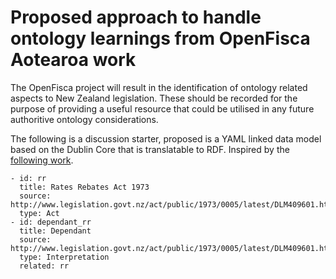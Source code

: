 # Proposed approach to handle ontology learnings from OpenFisca Aotearoa work

The OpenFisca project will result in the identification of ontology related aspects to New Zealand legislation. These should be recorded for the purpose of providing a useful resource that could be utilised in any future authoritive ontology considerations.

The following is a discussion starter, proposed is a YAML linked data model based on the Dublin Core that is translatable to RDF.
Inspired by the [following work](https://douroucouli.wordpress.com/2015/08/27/a-lightweight-ontology-registry-system/).


```
- id: rr
  title: Rates Rebates Act 1973
  source: http://www.legislation.govt.nz/act/public/1973/0005/latest/DLM409601.html
  type: Act
- id: dependant_rr
  title: Dependant
  source: http://www.legislation.govt.nz/act/public/1973/0005/latest/DLM409601.html#DLM409607
  type: Interpretation
  related: rr
```
